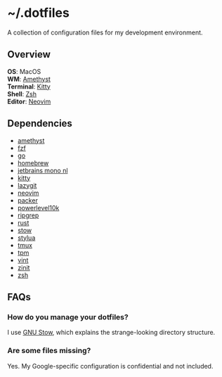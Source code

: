 # ~/.dotfiles

A collection of configuration files for my development environment.

## Overview

**OS**: MacOS \
**WM**: [Amethyst](https://github.com/ianyh/Amethyst) \
**Terminal**: [Kitty](https://sw.kovidgoyal.net/kitty) \
**Shell**: [Zsh](https://www.zsh.org/) \
**Editor**: [Neovim](https://neovim.io)

## Dependencies

* [amethyst](https://github.com/ianyh/Amethyst)
* [fzf](https://github.com/junegunn/fzf)
* [go](https://golang.org/)
* [homebrew](https://brew.sh/)
* [jetbrains mono nl](https://www.jetbrains.com/lp/mono/)
* [kitty](https://sw.kovidgoyal.net/kitty)
* [lazygit](https://github.com/jesseduffield/lazygit)
* [neovim](https://neovim.io)
* [packer](https://github.com/wbthomason/packer.nvim)
* [powerlevel10k](https://github.com/romkatv/powerlevel10k)
* [ripgrep](https://github.com/BurntSushi/ripgrep)
* [rust](https://www.rust-lang.org/)
* [stow](https://www.gnu.org/software/stow/manual/stow.html)
* [stylua](https://github.com/JohnnyMorganz/StyLua)
* [tmux](https://github.com/tmux/tmux)
* [tpm](https://github.com/tmux-plugins/tpm)
* [vint](https://github.com/Vimjas/vint)
* [zinit](https://github.com/zdharma/zinit)
* [zsh](https://www.zsh.org/)

## FAQs

### How do you manage your dotfiles?
I use [GNU Stow](https://www.gnu.org/software/stow/manual/stow.html), which
explains the strange-looking directory structure.

### Are some files missing?
Yes. My Google-specific configuration is confidential and not included.

